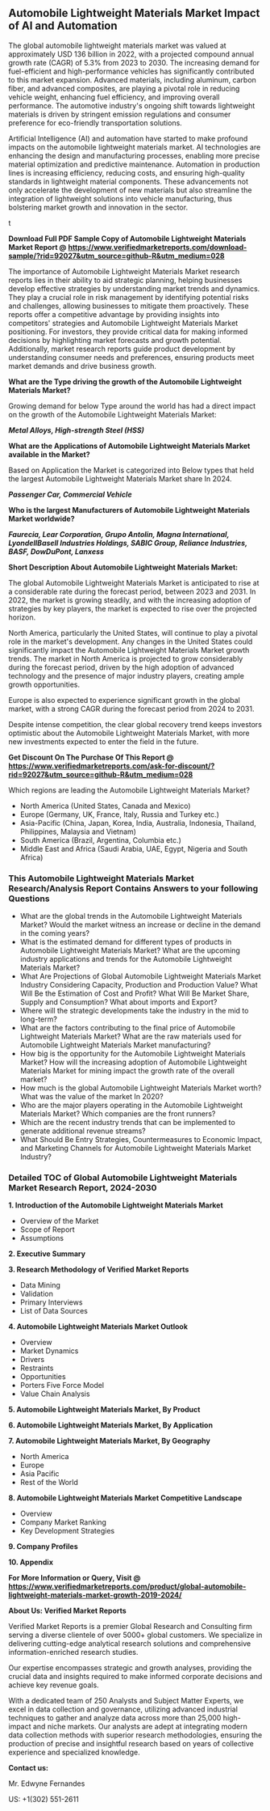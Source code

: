 <h2>Automobile Lightweight Materials Market Impact of AI and Automation</h2><p>The global automobile lightweight materials market was valued at approximately USD 136 billion in 2022, with a projected compound annual growth rate (CAGR) of 5.3% from 2023 to 2030. The increasing demand for fuel-efficient and high-performance vehicles has significantly contributed to this market expansion. Advanced materials, including aluminum, carbon fiber, and advanced composites, are playing a pivotal role in reducing vehicle weight, enhancing fuel efficiency, and improving overall performance. The automotive industry's ongoing shift towards lightweight materials is driven by stringent emission regulations and consumer preference for eco-friendly transportation solutions.</p><p>Artificial Intelligence (AI) and automation have started to make profound impacts on the automobile lightweight materials market. AI technologies are enhancing the design and manufacturing processes, enabling more precise material optimization and predictive maintenance. Automation in production lines is increasing efficiency, reducing costs, and ensuring high-quality standards in lightweight material components. These advancements not only accelerate the development of new materials but also streamline the integration of lightweight solutions into vehicle manufacturing, thus bolstering market growth and innovation in the sector.</p>t</p><p id="" class=""><strong>Download Full PDF Sample Copy of Automobile Lightweight Materials Market Report @ <a href="https://www.verifiedmarketreports.com/download-sample/?rid=92027&utm_source=github-R&utm_medium=028" target="_blank">https://www.verifiedmarketreports.com/download-sample/?rid=92027&utm_source=github-R&utm_medium=028</a></strong></p><p>The importance of&nbsp;Automobile Lightweight Materials Market research reports lies in their ability to aid strategic planning, helping businesses develop effective strategies by understanding market trends and dynamics. They play a crucial role in risk management by identifying potential risks and challenges, allowing businesses to mitigate them proactively. These reports offer a competitive advantage by providing insights into competitors' strategies and Automobile Lightweight Materials Market positioning. For investors, they provide critical data for making informed decisions by highlighting market forecasts and growth potential. Additionally, market research reports guide product development by understanding consumer needs and preferences, ensuring products meet market demands and drive business growth.</p><p><strong>What are the&nbsp;Type driving the growth of the Automobile Lightweight Materials Market?</strong></p><p id="" class="">Growing demand for below Type around the world has had a direct impact on the growth of the Automobile Lightweight Materials Market:</p><em><strong>Metal Alloys, High-strength Steel (HSS)</strong></em></p><strong>What are the&nbsp;Applications&nbsp;of Automobile Lightweight Materials Market available in the Market?</strong></p><p id="" class="">Based on Application the Market is categorized into Below types that held the largest Automobile Lightweight Materials Market share In 2024.</p><em><strong>Passenger Car, Commercial Vehicle</strong></em></p><strong>Who is the largest Manufacturers of Automobile Lightweight Materials Market worldwide?</strong></p><p><em><strong>Faurecia, Lear Corporation, Grupo Antolin, Magna International, LyondellBasell Industries Holdings, SABIC Group, Reliance Industries, BASF, DowDuPont, Lanxess</strong></em></p><p id="" class=""><strong>Short Description About Automobile Lightweight Materials Market:</strong></p><p>The global Automobile Lightweight Materials Market is anticipated to rise at a considerable rate during the forecast period, between 2023 and 2031. In 2022, the market is growing steadily, and with the increasing adoption of strategies by key players, the market is expected to rise over the projected horizon.</p><p>North America, particularly the United States, will continue to play a pivotal role in the market's development. Any changes in the United States could significantly impact the Automobile Lightweight Materials Market growth trends. The market in North America is projected to grow considerably during the forecast period, driven by the high adoption of advanced technology and the presence of major industry players, creating ample growth opportunities.</p><p>Europe is also expected to experience significant growth in the global market, with a strong CAGR during the forecast period from 2024 to 2031.</p><p>Despite intense competition, the clear global recovery trend keeps investors optimistic about the Automobile Lightweight Materials Market, with more new investments expected to enter the field in the future.</p><p id="" class=""><strong>Get Discount On The Purchase Of This Report @ <a href="https://www.verifiedmarketreports.com/ask-for-discount/?rid=92027&utm_source=github-R&utm_medium=028" target="_blank">https://www.verifiedmarketreports.com/ask-for-discount/?rid=92027&utm_source=github-R&utm_medium=028</a></strong></p>Which regions are leading the Automobile Lightweight Materials Market?</p><ul><li>North America (United States, Canada and Mexico)</li><li>Europe (Germany, UK, France, Italy, Russia and Turkey etc.)</li><li>Asia-Pacific (China, Japan, Korea, India, Australia, Indonesia, Thailand, Philippines, Malaysia and Vietnam)</li><li>South America (Brazil, Argentina, Columbia etc.)</li><li>Middle East and Africa (Saudi Arabia, UAE, Egypt, Nigeria and South Africa)</li></ul><h3 id="" class="">This Automobile Lightweight Materials Market Research/Analysis Report Contains Answers to your following Questions</h3><ul><li>What are the global trends in the Automobile Lightweight Materials Market? Would the market witness an increase or decline in the demand in the coming years?</li><li>What is the estimated demand for different types of products in Automobile Lightweight Materials Market? What are the upcoming industry applications and trends for the Automobile Lightweight Materials Market?</li><li>What Are Projections of Global Automobile Lightweight Materials Market Industry Considering Capacity, Production and Production Value? What Will Be the Estimation of Cost and Profit? What Will Be Market Share, Supply and Consumption? What about imports and Export?</li><li>Where will the strategic developments take the industry in the mid to long-term?</li><li>What are the factors contributing to the final price of Automobile Lightweight Materials Market? What are the raw materials used for Automobile Lightweight Materials Market manufacturing?</li><li>How big is the opportunity for the Automobile Lightweight Materials Market? How will the increasing adoption of Automobile Lightweight Materials Market for mining impact the growth rate of the overall market?</li><li>How much is the global Automobile Lightweight Materials Market worth? What was the value of the market In 2020?</li><li>Who are the major players operating in the Automobile Lightweight Materials Market? Which companies are the front runners?</li><li>Which are the recent industry trends that can be implemented to generate additional revenue streams?</li><li>What Should Be Entry Strategies, Countermeasures to Economic Impact, and Marketing Channels for Automobile Lightweight Materials Market Industry?</li></ul><h3 id="" class="">Detailed TOC of Global Automobile Lightweight Materials Market Research Report, 2024-2030</h3><p id="" class=""><strong>1. Introduction of the Automobile Lightweight Materials Market</strong></p><ul><li>Overview of the Market</li><li>Scope of Report</li><li>Assumptions</li></ul><p id="" class=""><strong>2. Executive Summary</strong></p><p id="" class=""><strong>3. Research Methodology of Verified Market Reports</strong></p><ul><li>Data Mining</li><li>Validation</li><li>Primary Interviews</li><li>List of Data Sources</li></ul><p id="" class=""><strong>4. Automobile Lightweight Materials Market Outlook</strong></p><ul><li>Overview</li><li>Market Dynamics</li><li>Drivers</li><li>Restraints</li><li>Opportunities</li><li>Porters Five Force Model</li><li>Value Chain Analysis</li></ul><p id="" class=""><strong>5. Automobile Lightweight Materials Market, By Product</strong></p><p id="" class=""><strong>6. Automobile Lightweight Materials Market, By Application</strong></p><p id="" class=""><strong>7. Automobile Lightweight Materials Market, By Geography</strong></p><ul><li>North America</li><li>Europe</li><li>Asia Pacific</li><li>Rest of the World</li></ul><p id="" class=""><strong>8. Automobile Lightweight Materials Market Competitive Landscape</strong></p><ul><li>Overview</li><li>Company Market Ranking</li><li>Key Development Strategies</li></ul><p id="" class=""><strong>9. Company Profiles</strong></p><p id="" class=""><strong>10. Appendix</strong></p><p id="" class=""><strong>For More Information or Query, Visit @ <a href="https://www.verifiedmarketreports.com/product/global-automobile-lightweight-materials-market-growth-2019-2024/" target="_blank">https://www.verifiedmarketreports.com/product/global-automobile-lightweight-materials-market-growth-2019-2024/</a></strong></p><p id="" class=""><strong>About Us: Verified Market Reports</strong></p><p id="" class="">Verified Market Reports is a premier Global Research and Consulting firm serving a diverse clientele of over 5000+ global customers. We specialize in delivering cutting-edge analytical research solutions and comprehensive information-enriched research studies.</p><p id="" class="">Our expertise encompasses strategic and growth analyses, providing the crucial data and insights required to make informed corporate decisions and achieve key revenue goals.</p><p id="" class="">With a dedicated team of 250 Analysts and Subject Matter Experts, we excel in data collection and governance, utilizing advanced industrial techniques to gather and analyze data across more than 25,000 high-impact and niche markets. Our analysts are adept at integrating modern data collection methods with superior research methodologies, ensuring the production of precise and insightful research based on years of collective experience and specialized knowledge.</p><p id="" class=""><strong>Contact us:</strong></p><p id="" class="">Mr. Edwyne Fernandes</p><p id="" class="">US: +1(302) 551-2611</p>